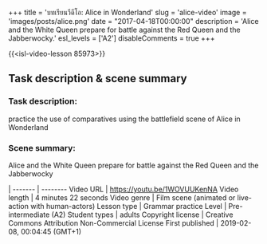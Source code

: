 +++
title = 'บทเรียนวีดีโอ: Alice in Wonderland'
slug = 'alice-video'
image = 'images/posts/alice.png'
date = "2017-04-18T00:00:00"
description = 'Alice and the White Queen prepare for battle against the Red Queen and the Jabberwocky.'
esl_levels = ['A2']
disableComments = true
+++

{{<isl-video-lesson 85973>}}

## Task description & scene summary
### Task description:
practice the use of comparatives using the battlefield scene of Alice in Wonderland
### Scene summary:
Alice and the White Queen prepare for battle against the Red Queen and the Jabberwocky

 | 
------- | --------
Video URL | https://youtu.be/1WOVUUKenNA
Video length | 4 minutes 22 seconds
Video genre | Film scene (animated or live-action with human-actors)
Lesson type | Grammar practice
Level | Pre-intermediate (A2)
Student types | adults
Copyright license | Creative Commons Attribution Non-Commercial License
First published | 2019-02-08, 00:04:45 (GMT+1)
